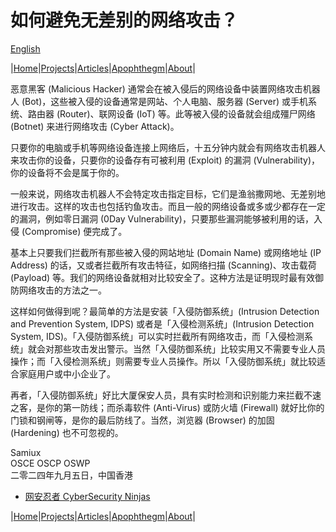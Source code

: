 # 如何避免无差别的网络攻击？

[English](/cyber_attack_en.md)  

|[Home](/README.md)|[Projects](/projects.md)|[Articles](/articles.md)|[Apophthegm](/apophthegm.md)|[About](/about.md)|

恶意黑客 (Malicious Hacker) 通常会在被入侵后的网络设备中装置网络攻击机器人 (Bot)，这些被入侵的设备通常是网站、个人电脑、服务器 (Server) 或手机系统、路由器 (Router)、联网设备 (IoT) 等。此等被入侵的设备就会组成殭尸网络 (Botnet) 来进行网络攻击 (Cyber Attack)。

只要你的电脑或手机等网络设备连接上网络后，十五分钟内就会有网络攻击机器人来攻击你的设备，只要你的设备存有可被利用 (Exploit) 的漏洞 (Vulnerability)，你的设备将不会是属于你的。

一般来说，网络攻击机器人不会特定攻击指定目标，它们是渔翁撒网地、无差别地进行攻击。这样的攻击也包括钓鱼攻击。而且一般的网络设备或多或少都存在一定的漏洞，例如零日漏洞 (0Day Vulnerability)，只要那些漏洞能够被利用的话，入侵 (Compromise) 便完成了。

基本上只要我们拦截所有那些被入侵的网站地址 (Domain Name) 或网络地址 (IP Address) 的话，又或者拦截所有攻击特征，如网络扫描 (Scanning)、攻击载荷 (Payload) 等。我们的网络设备就相对比较安全了。这种方法是证明现时最有效御防网络攻击的方法之一。

这样如何做得到呢？最简单的方法是安装「入侵防御系统」(Intrusion Detection and Prevention System, IDPS) 或者是「入侵检测系统」(Intrusion Detection System, IDS)。「入侵防御系统」可以实时拦截所有网络攻击，而「入侵检测系统」就会对那些攻击发出警示。当然「入侵防御系统」比较实用又不需要专业人员操作；而「入侵检测系统」则需要专业人员操作。所以「入侵防御系统」就比较适合家庭用户或中小企业了。

再者，「入侵防御系统」好比大厦保安人员，具有实时检测和识别能力来拦截不速之客，是你的第一防线；而杀毒软件 (Anti-Virus) 或防火墙 (Firewall) 就好比你的门锁和钢闸等，是你的最后防线了。当然，浏览器 (Browser) 的加固 (Hardening) 也不可忽视的。

Samiux  
OSCE  OSCP  OSWP  
二零二四年九月五日，中国香港  

- [网安忍者 CyberSecurity Ninjas](https://cybersecurity-ninjas.com)  

|[Home](/README.md)|[Projects](/projects.md)|[Articles](/articles.md)|[Apophthegm](/apophthegm.md)|[About](/about.md)|
